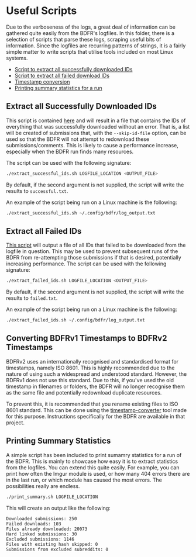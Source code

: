 # Useful Scripts

Due to the verboseness of the logs, a great deal of information can be gathered quite easily from the BDFR's logfiles. In this folder, there is a selection of scripts that parse these logs, scraping useful bits of information. Since the logfiles are recurring patterns of strings, it is a fairly simple matter to write scripts that utilise tools included on most Linux systems.

  - [Script to extract all successfully downloaded IDs](#extract-all-successfully-downloaded-ids)
  - [Script to extract all failed download IDs](#extract-all-failed-ids)
  - [Timestamp conversion](#converting-bdfrv1-timestamps-to-bdfrv2-timestamps)
  - [Printing summary statistics for a run](#printing-summary-statistics)

## Extract all Successfully Downloaded IDs

This script is contained [here](extract_successful_ids.sh) and will result in a file that contains the IDs of everything that was successfully downloaded without an error. That is, a list will be created of submissions that, with the `--skip-id-file` option, can be used so that the BDFR will not attempt to redownload these submissions/comments. This is likely to cause a performance increase, especially when the BDFR run finds many resources.

The script can be used with the following signature:

```bash
./extract_successful_ids.sh LOGFILE_LOCATION <OUTPUT_FILE>
```

By default, if the second argument is not supplied, the script will write the results to `successful.txt`.

An example of the script being run on a Linux machine is the following:

```bash
./extract_successful_ids.sh ~/.config/bdfr/log_output.txt
```

## Extract all Failed IDs

[This script](extract_failed_ids.sh) will output a file of all IDs that failed to be downloaded from the logfile in question. This may be used to prevent subsequent runs of the BDFR from re-attempting those submissions if that is desired, potentially increasing performance.
The script can be used with the following signature:

```bash
./extract_failed_ids.sh LOGFILE_LOCATION <OUTPUT_FILE>
```

By default, if the second argument is not supplied, the script will write the results to `failed.txt`.

An example of the script being run on a Linux machine is the following:

```bash
./extract_failed_ids.sh ~/.config/bdfr/log_output.txt
```

## Converting BDFRv1 Timestamps to BDFRv2 Timestamps

BDFRv2 uses an internationally recognised and standardised format for timestamps, namely ISO 8601. This is highly recommended due to the nature of using such a widespread and understood standard. However, the BDFRv1 does not use this standard. Due to this, if you've used the old timestamp in filenames or folders, the BDFR will no longer recognise them as the same file and potentially redownload duplicate resources.

To prevent this, it is recommended that you rename existing files to ISO 8601 standard. This can be done using the [timestamp-converter](https://github.com/Serene-Arc/timestamp-converter) tool made for this purpose. Instructions specifically for the BDFR are available in that project.

## Printing Summary Statistics

A simple script has been included to print sumamry statistics for a run of the BDFR. This is mainly to showcase how easy it is to extract statistics from the logfiles. You can extend this quite easily. For example, you can print how often the Imgur module is used, or how many 404 errors there are in the last run, or which module has caused the most errors. The possibilities really are endless.

```bash
./print_summary.sh LOGFILE_LOCATION
```

This will create an output like the following:

```
Downloaded submissions: 250
Failed downloads: 103
Files already downloaded: 20073
Hard linked submissions: 30
Excluded submissions: 1146
Files with existing hash skipped: 0
Submissions from excluded subreddits: 0
```
